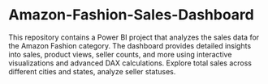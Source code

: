 # Amazon-Fashion-Sales-Dashboard
This repository contains a Power BI project that analyzes the sales data for the Amazon Fashion category. The dashboard provides detailed insights into sales, product views, seller counts, and more using interactive visualizations and advanced DAX calculations. Explore total sales across different cities and states, analyze seller statuses.
